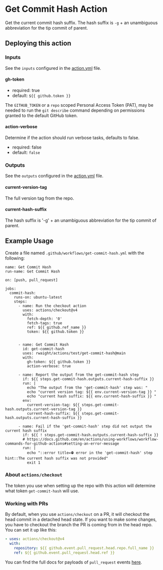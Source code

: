 # Get Commit Hash Action

Get the current commit hash suffix. The hash suffix is `-g` + an unambiguous abbreviation for the tip commit of parent.

## Deploying this action

### Inputs

See the `inputs` configured in the [action.yml](action.yml) file.

#### gh-token

* required: true
* default: `${{ github.token }}`

The `GITHUB_TOKEN` or a `repo` scoped Personal Access Token (PAT), may be needed to run the `git describe` command depending on permissions granted to the default GitHub token.

#### action-verbose

Determine if the action should run verbose tasks, defaults to false.
* required: false
* default: `false`


### Outputs

See the `outputs` configured in the [action.yml](action.yml) file.

#### current-version-tag

The full version tag from the repo.

#### current-hash-suffix

The hash suffix is '-g' + an unambiguous abbreviation for the tip commit of parent.


## Example Usage

Create a file named `.github/workflows/get-commit-hash.yml` with the following:
```
name: Get Commit Hash
run-name: Get Commit Hash

on: [push, pull_request]

jobs:
  commit-hash:
    runs-on: ubuntu-latest
    steps:
      - name: Run the checkout action
        uses: actions/checkout@v4
        with:
          fetch-depth: '0'
          fetch-tags: true
          ref: ${{ github.ref_name }}
          token: ${{ github.token }}


      - name: Get Commit Hash
        id: get-commit-hash
        uses: rwaight/actions/test/get-commit-hash@main
        with:
          gh-token: ${{ github.token }}
          action-verbose: true

      - name: Report the output from the get-commit-hash step
        if: ${{ steps.get-commit-hash.outputs.current-hash-suffix }}
        run: |
          echo "The output from the 'get-commit-hash' step was: "
          echo "current version tag: ${{ env.current-version-tag }} "
          echo "current hash suffix: ${{ env.current-hash-suffix }} "
        env:
          current-version-tag: ${{ steps.get-commit-hash.outputs.current-version-tag }}
          current-hash-suffix: ${{ steps.get-commit-hash.outputs.current-hash-suffix }}

      - name: Fail if the 'get-commit-hash' step did not output the current hash suffix
        if: ${{ ! steps.get-commit-hash.outputs.current-hash-suffix }}
        # https://docs.github.com/en/actions/using-workflows/workflow-commands-for-github-actions#setting-an-error-message
        run: |
          echo "::error title=⛔ error in the 'get-commit-hash' step hint::The current hash suffix was not provided"
          exit 1

```

### About `actions/checkout`

The token you use when setting up the repo with this action will determine what token `get-commit-hash` will use.  

### Working with PRs

By default, when you use `actions/checkout` on a PR, it will checkout the head commit in a detached head state.
If you want to make some changes, you have to checkout the branch the PR is coming from in the head repo.  
You can set it up like this:

```yaml
- uses: actions/checkout@v4
  with:
    repository: ${{ github.event.pull_request.head.repo.full_name }}
    ref: ${{ github.event.pull_request.head.ref }}
```

You can find the full docs for payloads of `pull_request` events [here](https://docs.github.com/en/developers/webhooks-and-events/webhooks/webhook-events-and-payloads#webhook-payload-example-32).

